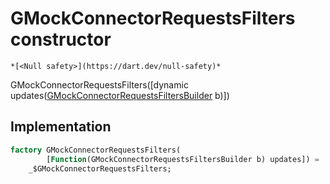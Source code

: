 


# GMockConnectorRequestsFilters constructor




    *[<Null safety>](https://dart.dev/null-safety)*



GMockConnectorRequestsFilters([dynamic updates([GMockConnectorRequestsFiltersBuilder](../../third_party_yonomi_graphql_schema___generated___schema.docs.schema.gql/GMockConnectorRequestsFiltersBuilder-class.md) b)])





## Implementation

```dart
factory GMockConnectorRequestsFilters(
        [Function(GMockConnectorRequestsFiltersBuilder b) updates]) =
    _$GMockConnectorRequestsFilters;
```







